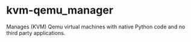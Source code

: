 kvm-qemu_manager
================

Manages (KVM) Qemu virtual machines with native Python code and no third party applications.